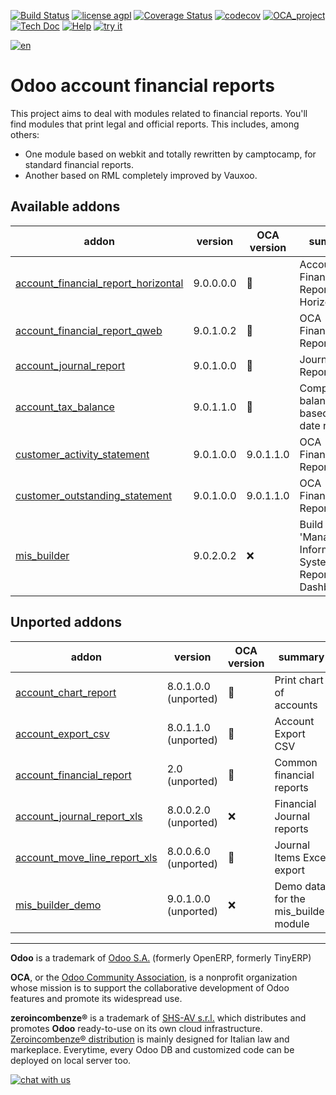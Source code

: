 [![Build Status](https://travis-ci.org/zeroincombenze/account-financial-reporting.svg?branch=9.0)](https://travis-ci.org/zeroincombenze/account-financial-reporting)
[![license agpl](https://img.shields.io/badge/licence-AGPL--3-blue.svg)](http://www.gnu.org/licenses/agpl-3.0.html)
[![Coverage Status](https://coveralls.io/repos/github/zeroincombenze/account-financial-reporting/badge.svg?branch=9.0)](https://coveralls.io/github/zeroincombenze/account-financial-reporting?branch=9.0)
[![codecov](https://codecov.io/gh/zeroincombenze/account-financial-reporting/branch/9.0/graph/badge.svg)](https://codecov.io/gh/zeroincombenze/account-financial-reporting/branch/9.0)
[![OCA_project](http://www.zeroincombenze.it/wp-content/uploads/ci-ct/prd/button-oca-9.svg)](https://github.com/OCA/account-financial-reporting/tree/9.0)
[![Tech Doc](http://www.zeroincombenze.it/wp-content/uploads/ci-ct/prd/button-docs-9.svg)](http://wiki.zeroincombenze.org/en/Odoo/9.0/dev)
[![Help](http://www.zeroincombenze.it/wp-content/uploads/ci-ct/prd/button-help-9.svg)](http://wiki.zeroincombenze.org/en/Odoo/9.0/man/FI)
[![try it](http://www.zeroincombenze.it/wp-content/uploads/ci-ct/prd/button-try-it-9.svg)](http://erp9.zeroincombenze.it)








































































[![en](http://www.shs-av.com/wp-content/en_US.png)](http://wiki.zeroincombenze.org/it/Odoo/7.0/man)

Odoo account financial reports
==============================

This project aims to deal with modules related to financial reports. You'll 
find modules that print legal and official reports. This includes, among 
others:

* One module based on webkit and totally rewritten by camptocamp, for standard
  financial reports.
* Another based on RML completely improved by Vauxoo.


[//]: # (addons)


Available addons
----------------
addon | version | OCA version | summary
--- | --- | --- | ---
[account_financial_report_horizontal](account_financial_report_horizontal/) | 9.0.0.0.0 | :repeat: | Accounting Financial Reports Horizontal
[account_financial_report_qweb](account_financial_report_qweb/) | 9.0.1.0.2 | :repeat: | OCA Financial Reports
[account_journal_report](account_journal_report/) | 9.0.1.0.0 | :repeat: | Journal Report
[account_tax_balance](account_tax_balance/) | 9.0.1.1.0 | :repeat: | Compute tax balances based on date range
[customer_activity_statement](customer_activity_statement/) | 9.0.1.0.0 | 9.0.1.1.0 | OCA Financial Reports
[customer_outstanding_statement](customer_outstanding_statement/) | 9.0.1.0.0 | 9.0.1.1.0 | OCA Financial Reports
[mis_builder](mis_builder/) | 9.0.2.0.2 | :x: | Build 'Management Information System' Reports and Dashboards


Unported addons
---------------
addon | version | OCA version | summary
--- | --- | --- | ---
[account_chart_report](account_chart_report/) | 8.0.1.0.0 (unported) | :repeat: | Print chart of accounts
[account_export_csv](account_export_csv/) | 8.0.1.1.0 (unported) | :repeat: | Account Export CSV
[account_financial_report](account_financial_report/) | 2.0 (unported) | :repeat: | Common financial reports
[account_journal_report_xls](account_journal_report_xls/) | 8.0.0.2.0 (unported) | :x: | Financial Journal reports
[account_move_line_report_xls](account_move_line_report_xls/) | 8.0.0.6.0 (unported) | :repeat: | Journal Items Excel export
[mis_builder_demo](mis_builder_demo/) | 9.0.1.0.0 (unported) | :x: | Demo data for the mis_builder module

[//]: # (end addons)

[//]: # (copyright)

----

**Odoo** is a trademark of [Odoo S.A.](https://www.odoo.com/) (formerly OpenERP, formerly TinyERP)

**OCA**, or the [Odoo Community Association](http://odoo-community.org/), is a nonprofit organization whose
mission is to support the collaborative development of Odoo features and
promote its widespread use.

**zeroincombenze®** is a trademark of [SHS-AV s.r.l.](http://www.shs-av.com/)
which distributes and promotes **Odoo** ready-to-use on its own cloud infrastructure.
[Zeroincombenze® distribution](http://wiki.zeroincombenze.org/en/Odoo)
is mainly designed for Italian law and markeplace.
Everytime, every Odoo DB and customized code can be deployed on local server too.

[//]: # (end copyright)

[![chat with us](https://www.shs-av.com/wp-content/chat_with_us.gif)](https://tawk.to/85d4f6e06e68dd4e358797643fe5ee67540e408b)
